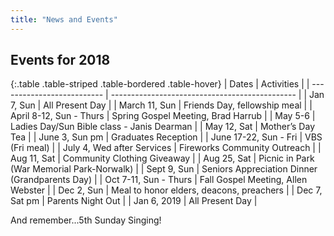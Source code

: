 ```yaml
---
title: "News and Events"
---
```


## Events for 2018

{:.table .table-striped .table-bordered .table-hover}
 | Dates                      | Activities                                     |
 | -------------------------- | ---------------------------------------------- |
 | Jan 7, Sun                 | All Present Day                                |
 | March 11, Sun              | Friends Day, fellowship meal                   |
 | April 8-12, Sun - Thurs    | Spring Gospel Meeting, Brad Harrub             |
 | May 5-6                    | Ladies Day/Sun Bible class - Janis Dearman     |
 | May 12, Sat                | Mother’s Day Tea                               |
 | June 3, Sun pm             | Graduates Reception                            |
 | June 17-22, Sun - Fri      | VBS (Fri meal)                                 |
 | July 4, Wed after Services | Fireworks Community Outreach                   |
 | Aug 11, Sat                | Community Clothing Giveaway                    |
 | Aug 25, Sat                | Picnic in Park (War Memorial Park-Norwalk)     |
 | Sept 9, Sun                | Seniors Appreciation Dinner (Grandparents Day) |
 | Oct 7-11, Sun - Thurs      | Fall Gospel Meeting, Allen Webster             |
 | Dec 2, Sun                 | Meal to honor elders, deacons, preachers       |
 | Dec 7, Sat pm              | Parents Night Out                              |
 | Jan 6, 2019                | All Present Day                                |

And remember...5th Sunday Singing!
